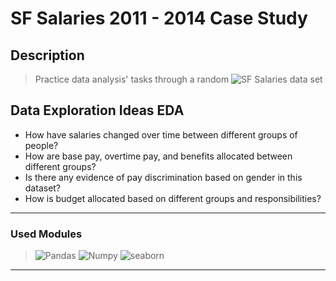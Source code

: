 # SF Salaries 2011 - 2014 Case Study
## Description
> Practice data analysis' tasks through a random ![SF Salaries data set](https://www.kaggle.com/kaggle/sf-salaries?select=Salaries.csv/)

## Data Exploration Ideas EDA
* How have salaries changed over time between different groups of people?
* How are base pay, overtime pay, and benefits allocated between different groups?
* Is there any evidence of pay discrimination based on gender in this dataset?
* How is budget allocated based on different groups and responsibilities?
----
### Used Modules
> ![Pandas]() ![Numpy]() ![seaborn]()
----
